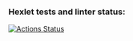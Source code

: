 ### Hexlet tests and linter status:
[![Actions Status](https://github.com/RoninSK8/frontend-project-lvl3/workflows/hexlet-check/badge.svg)](https://github.com/RoninSK8/frontend-project-lvl3/actions)